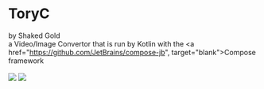 # ToryC
by Shaked Gold <br>
a Video/Image Convertor that is run by Kotlin with the <a href="https://github.com/JetBrains/compose-jb", target="blank">Compose framework</a><br>
<br>
<img src="https://img.shields.io/badge/java-16%2B-limegreen">
<img src="https://img.shields.io/github/downloads/ShakedGold/Tory-C/total">
